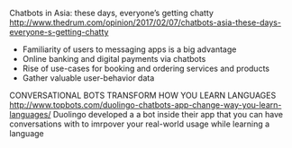 Chatbots in Asia: these days, everyone’s getting chatty
http://www.thedrum.com/opinion/2017/02/07/chatbots-asia-these-days-everyone-s-getting-chatty
- Familiarity of users to messaging apps is a big advantage
- Online banking and digital payments via chatbots
- Rise of use-cases for booking and ordering services and products
- Gather valuable user-behavior data

CONVERSATIONAL BOTS TRANSFORM HOW YOU LEARN LANGUAGES
http://www.topbots.com/duolingo-chatbots-app-change-way-you-learn-languages/
Duolingo developed a a bot inside their app that you can have conversations
with to imrpover your real-world usage while learning a language